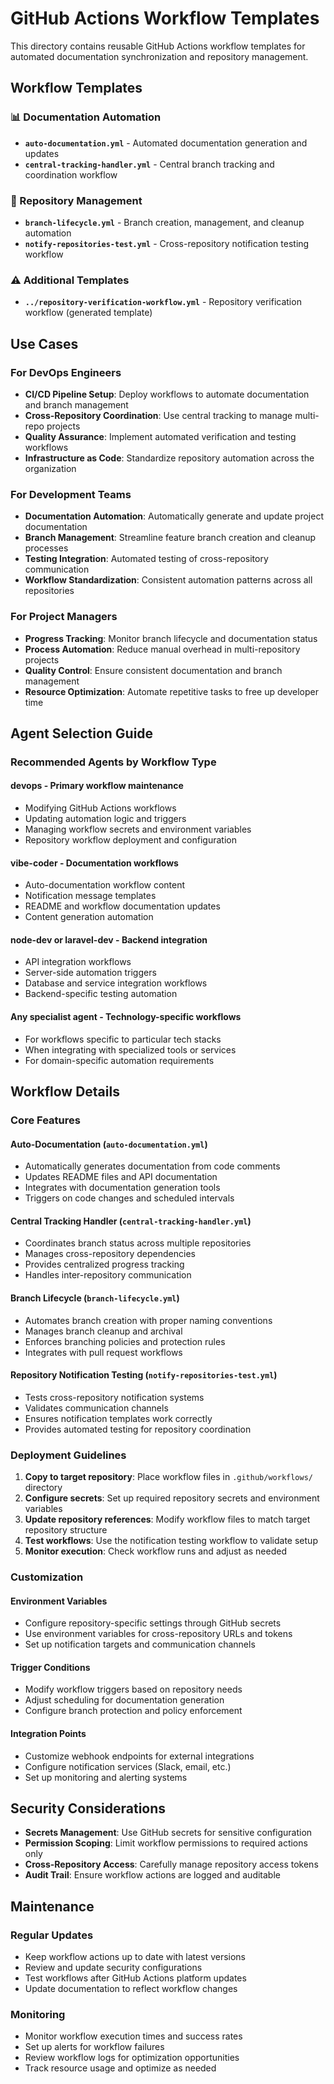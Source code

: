 # GitHub Actions Workflow Templates

This directory contains reusable GitHub Actions workflow templates for automated documentation synchronization and repository management.

## Workflow Templates

### 📊 Documentation Automation
- **`auto-documentation.yml`** - Automated documentation generation and updates
- **`central-tracking-handler.yml`** - Central branch tracking and coordination workflow

### 🔄 Repository Management
- **`branch-lifecycle.yml`** - Branch creation, management, and cleanup automation
- **`notify-repositories-test.yml`** - Cross-repository notification testing workflow

### ⚠️ Additional Templates
- **`../repository-verification-workflow.yml`** - Repository verification workflow (generated template)

## Use Cases

### For DevOps Engineers
- **CI/CD Pipeline Setup**: Deploy workflows to automate documentation and branch management
- **Cross-Repository Coordination**: Use central tracking to manage multi-repo projects
- **Quality Assurance**: Implement automated verification and testing workflows
- **Infrastructure as Code**: Standardize repository automation across the organization

### For Development Teams
- **Documentation Automation**: Automatically generate and update project documentation
- **Branch Management**: Streamline feature branch creation and cleanup processes
- **Testing Integration**: Automated testing of cross-repository communication
- **Workflow Standardization**: Consistent automation patterns across all repositories

### For Project Managers
- **Progress Tracking**: Monitor branch lifecycle and documentation status
- **Process Automation**: Reduce manual overhead in multi-repository projects
- **Quality Control**: Ensure consistent documentation and branch management
- **Resource Optimization**: Automate repetitive tasks to free up developer time

## Agent Selection Guide

### Recommended Agents by Workflow Type

#### **devops** - Primary workflow maintenance
- Modifying GitHub Actions workflows
- Updating automation logic and triggers
- Managing workflow secrets and environment variables
- Repository workflow deployment and configuration

#### **vibe-coder** - Documentation workflows
- Auto-documentation workflow content
- Notification message templates
- README and workflow documentation updates
- Content generation automation

#### **node-dev** or **laravel-dev** - Backend integration
- API integration workflows
- Server-side automation triggers
- Database and service integration workflows
- Backend-specific testing automation

#### **Any specialist agent** - Technology-specific workflows
- For workflows specific to particular tech stacks
- When integrating with specialized tools or services
- For domain-specific automation requirements

## Workflow Details

### Core Features

#### Auto-Documentation (`auto-documentation.yml`)
- Automatically generates documentation from code comments
- Updates README files and API documentation
- Integrates with documentation generation tools
- Triggers on code changes and scheduled intervals

#### Central Tracking Handler (`central-tracking-handler.yml`)
- Coordinates branch status across multiple repositories
- Manages cross-repository dependencies
- Provides centralized progress tracking
- Handles inter-repository communication

#### Branch Lifecycle (`branch-lifecycle.yml`)
- Automates branch creation with proper naming conventions
- Manages branch cleanup and archival
- Enforces branching policies and protection rules
- Integrates with pull request workflows

#### Repository Notification Testing (`notify-repositories-test.yml`)
- Tests cross-repository notification systems
- Validates communication channels
- Ensures notification templates work correctly
- Provides automated testing for repository coordination

### Deployment Guidelines

1. **Copy to target repository**: Place workflow files in `.github/workflows/` directory
2. **Configure secrets**: Set up required repository secrets and environment variables
3. **Update repository references**: Modify workflow files to match target repository structure
4. **Test workflows**: Use the notification testing workflow to validate setup
5. **Monitor execution**: Check workflow runs and adjust as needed

### Customization

#### Environment Variables
- Configure repository-specific settings through GitHub secrets
- Use environment variables for cross-repository URLs and tokens
- Set up notification targets and communication channels

#### Trigger Conditions
- Modify workflow triggers based on repository needs
- Adjust scheduling for documentation generation
- Configure branch protection and policy enforcement

#### Integration Points
- Customize webhook endpoints for external integrations
- Configure notification services (Slack, email, etc.)
- Set up monitoring and alerting systems

## Security Considerations

- **Secrets Management**: Use GitHub secrets for sensitive configuration
- **Permission Scoping**: Limit workflow permissions to required actions only
- **Cross-Repository Access**: Carefully manage repository access tokens
- **Audit Trail**: Ensure workflow actions are logged and auditable

## Maintenance

### Regular Updates
- Keep workflow actions up to date with latest versions
- Review and update security configurations
- Test workflows after GitHub Actions platform updates
- Update documentation to reflect workflow changes

### Monitoring
- Monitor workflow execution times and success rates
- Set up alerts for workflow failures
- Review workflow logs for optimization opportunities
- Track resource usage and optimize as needed
